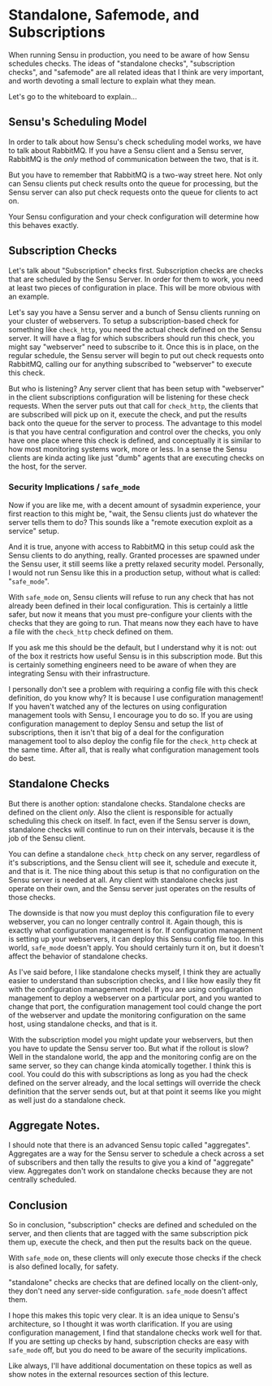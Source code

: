 # Standalone, Safemode, and Subscriptions

When running Sensu in production, you need to be aware of how
Sensu schedules checks. The ideas of "standalone checks",
"subscription checks", and "safemode" are all related ideas that
I think are very important, and worth devoting a small lecture to
explain what they mean.

Let's go to the whiteboard to explain...

## Sensu's Scheduling Model

In order to talk about how Sensu's check scheduling model works, we have
to talk about RabbitMQ. If you have a Sensu client and a Sensu server, RabbitMQ
is the *only* method of communication between the two, that is it.

But you have to remember that RabbitMQ is a two-way street here. Not only can
Sensu clients put check results onto the queue for processing, but the Sensu
server can also put check requests onto the queue for clients to act on.

Your Sensu configuration and your check configuration will determine how this
behaves exactly.

## Subscription Checks

Let's talk about "Subscription" checks first. Subscription checks are checks
that are scheduled by the Sensu Server. In order for them to work, you need at
least two pieces of configuration in place. This will be more obvious with an
example.

Let's say you have a Sensu server and a bunch of Sensu clients running
on your cluster of webservers. To setup a subscription-based check for
something like `check_http`, you need the actual check defined on the
Sensu server. It will have a flag for which subscribers should run this check,
you might say "webserver" need to subscribe to it. Once this is in place, on
the regular schedule, the Sensu server will begin to put out check requests
onto RabbitMQ, calling our for anything subscribed to "webserver" to execute
this check.

But who is listening? Any server client that has been setup with "webserver" in
the client subscriptions configuration will be listening for these check
requests. When the server puts out that call for `check_http`, the clients that
are subscribed will pick up on it, execute the check, and put the results back
onto the queue for the server to process. The advantage to this model is that
you have central configuration and control over the checks, you only have one
place where this check is defined, and conceptually it is similar to how most
monitoring systems work, more or less. In a sense the Sensu clients are kinda
acting like just "dumb" agents that are executing checks on the host, for the
server. 

### Security Implications / `safe_mode`

Now if you are like me, with a decent amount of sysadmin experience, your first
reaction to this might be, "wait, the Sensu clients just do whatever the server
tells them to do? This sounds like a "remote execution exploit as a service"
setup.

And it is true, anyone with access to RabbitMQ in this setup could ask the
Sensu clients to do anything, really. Granted processes are spawned under the
Sensu user, it still seems like a pretty relaxed security model. Personally, I
would not run Sensu like this in a production setup, without what is called:
"`safe_mode`".

With `safe_mode` on, Sensu clients will refuse to run any check that has not
already been defined in their local configuration. This is certainly a little
safer, but now it means that you must pre-configure your clients with the
checks that they are going to run. That means now they each have to have
a file with the `check_http` check defined on them.

If you ask me this should be the default, but I understand why it is not: out
of the box it restricts how useful Sensu is in this subscription mode. But this
is certainly something engineers need to be aware of when they are integrating
Sensu with their infrastructure.

I personally don't see a problem with requiring a config file with this check
definition, do you know why? It is because I use configuration management! If
you haven't watched any of the lectures on using configuration management tools
with Sensu, I encourage you to do so. If you are using configuration management
to deploy Sensu and setup the list of subscriptions, then it isn't that big of
a deal for the configuration management tool to also deploy the config file for
the `check_http` check at the same time. After all, that is really what
configuration management tools do best.

## Standalone Checks

But there is another option: standalone checks. Standalone checks are defined
on the client *only*. Also the client is responsible for actually scheduling
this check on itself. In fact, even if the Sensu server is down, standalone
checks will continue to run on their intervals, because it is the job of the
Sensu client.

You can define a standalone `check_http` check on any server, regardless of
it's subscriptions, and the Sensu client will see it, schedule and execute it,
and that is it. The nice thing about this setup is that no configuration on the
Sensu server is needed at all. Any client with standalone checks just operate
on their own, and the Sensu server just operates on the results of those
checks.

The downside is that now you must deploy this configuration file to every
webserver, you can no longer centrally control it. Again though, this is
exactly what configuration management is for. If configuration management is
setting up your webservers, it can deploy this Sensu config file too. In this
world, `safe_mode` doesn't apply. You should certainly turn it on, but it
doesn't affect the behavior of standalone checks.

As I've said before, I like standalone checks myself, I think they are actually
easier to understand than subscription checks, and I like how easily they fit
with the configuration management model. If you are using configuration
management to deploy a webserver on a particular port, and you wanted to change
that port, the configuration management tool could change the port of the
webserver and update the monitoring configuration on the same host, using
standalone checks, and that is it.

With the subscription model you might update your webservers, but then you have
to update the Sensu server too. But what if the rollout is slow? Well in the
standalone world, the app and the monitoring config are on the same server, so
they can change kinda atomically together. I think this is cool. You could do
this with subscriptions as long as you had the check defined on the server
already, and the local settings will override the check definition that the
server sends out, but at that point it seems like you might as well just do a
standalone check.

## Aggregate Notes. 

I should note that there is an advanced Sensu topic called "aggregates". Aggregates
are a way for the Sensu server to schedule a check across a set of subscribers and then
tally the results to give you a kind of "aggregate" view. Aggregates don't work on
standalone checks because they are not centrally scheduled.

## Conclusion

So in conclusion, "subscription" checks are defined and scheduled on the
server, and then clients that are tagged with the same subscription pick them
up, execute the check, and then put the results back on the queue.

With `safe_mode` on, these clients will only execute those checks if the check is
also defined locally, for safety.

"standalone" checks are checks that are defined locally on the client-only,
they don't need any server-side configuration. `safe_mode` doesn't affect them.

I hope this makes this topic very clear. It is an idea unique to Sensu's
architecture, so I thought it was worth clarification. If you are using
configuration management, I find that standalone checks work well for that. If
you are setting up checks by hand, subscription checks are easy with
`safe_mode` off, but you do need to be aware of the security implications.

Like always, I'll have additional documentation on these topics as well as show
notes in the external resources section of this lecture.
